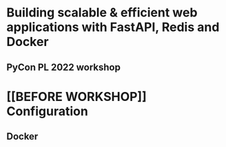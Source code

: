 # Building scalable & efficient web applications with FastAPI, Redis and Docker
## PyCon PL 2022 workshop

# [[BEFORE WORKSHOP]] Configuration

## Docker